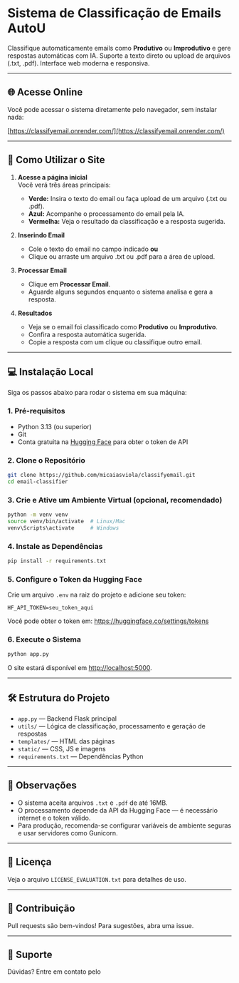 # Sistema de Classificação de Emails AutoU

Classifique automaticamente emails como **Produtivo** ou **Improdutivo** e gere respostas automáticas com IA. Suporte a texto direto ou upload de arquivos (.txt, .pdf). Interface web moderna e responsiva.

---

## 🌐 Acesse Online

Você pode acessar o sistema diretamente pelo navegador, sem instalar nada:

[https://classifyemail.onrender.com/](https://classifyemail.onrender.com/)

---

## 🚀 Como Utilizar o Site

1. **Acesse a página inicial**  
   Você verá três áreas principais:
   - **Verde:** Insira o texto do email ou faça upload de um arquivo (.txt ou .pdf).
   - **Azul:** Acompanhe o processamento do email pela IA.
   - **Vermelha:** Veja o resultado da classificação e a resposta sugerida.

2. **Inserindo Email**
   - Cole o texto do email no campo indicado **ou**
   - Clique ou arraste um arquivo .txt ou .pdf para a área de upload.

3. **Processar Email**
   - Clique em **Processar Email**.
   - Aguarde alguns segundos enquanto o sistema analisa e gera a resposta.

4. **Resultados**
   - Veja se o email foi classificado como **Produtivo** ou **Improdutivo**.
   - Confira a resposta automática sugerida.
   - Copie a resposta com um clique ou classifique outro email.

---

## 💻 Instalação Local

Siga os passos abaixo para rodar o sistema em sua máquina:

### 1. Pré-requisitos

- Python 3.13 (ou superior)
- Git
- Conta gratuita na [Hugging Face](https://huggingface.co/) para obter o token de API

### 2. Clone o Repositório

```bash
git clone https://github.com/micaiasviola/classifyemail.git
cd email-classifier
```

### 3. Crie e Ative um Ambiente Virtual (opcional, recomendado)

```bash
python -m venv venv
source venv/bin/activate  # Linux/Mac
venv\Scripts\activate     # Windows
```

### 4. Instale as Dependências

```bash
pip install -r requirements.txt
```

### 5. Configure o Token da Hugging Face

Crie um arquivo `.env` na raiz do projeto e adicione seu token:

```
HF_API_TOKEN=seu_token_aqui
```

Você pode obter o token em: https://huggingface.co/settings/tokens

### 6. Execute o Sistema

```bash
python app.py
```

O site estará disponível em [http://localhost:5000](http://localhost:5000).

---

## 🛠️ Estrutura do Projeto

- `app.py` — Backend Flask principal
- `utils/` — Lógica de classificação, processamento e geração de respostas
- `templates/` — HTML das páginas
- `static/` — CSS, JS e imagens
- `requirements.txt` — Dependências Python

---

## 📝 Observações

- O sistema aceita arquivos `.txt` e `.pdf` de até 16MB.
- O processamento depende da API da Hugging Face — é necessário internet e o token válido.
- Para produção, recomenda-se configurar variáveis de ambiente seguras e usar servidores como Gunicorn.

---

## 📄 Licença

Veja o arquivo `LICENSE_EVALUATION.txt` para detalhes de uso.

---

## 🤝 Contribuição

Pull requests são bem-vindos! Para sugestões, abra uma issue.

---

## 📧 Suporte

Dúvidas? Entre em contato pelo